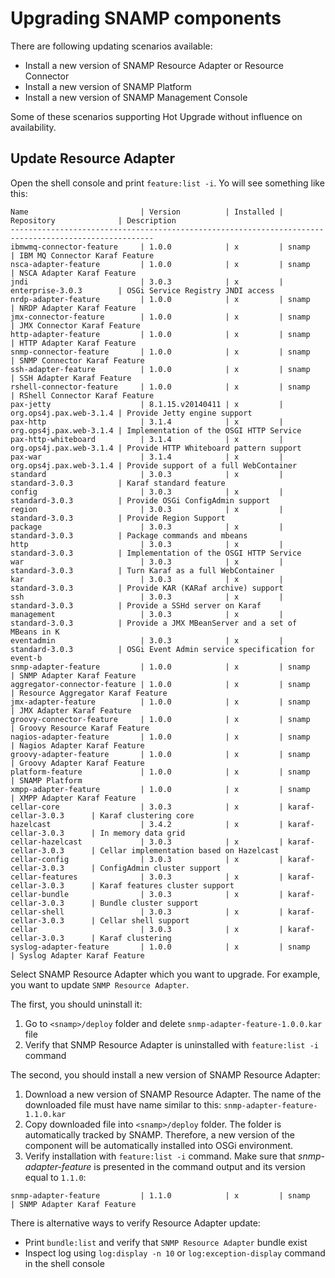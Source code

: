 Upgrading SNAMP components
====

There are following updating scenarios available:
* Install a new version of SNAMP Resource Adapter or Resource Connector
* Install a new version of SNAMP Platform
* Install a new version of SNAMP Management Console

Some of these scenarios supporting Hot Upgrade without influence on availability.

## Update Resource Adapter
Open the shell console and print `feature:list -i`. Yo will see something like this:
```
Name                         | Version          | Installed | Repository              | Description
------------------------------------------------------------------------------------------------------
ibmwmq-connector-feature     | 1.0.0            | x         | snamp                   | IBM MQ Connector Karaf Feature
nsca-adapter-feature         | 1.0.0            | x         | snamp                   | NSCA Adapter Karaf Feature
jndi                         | 3.0.3            | x         | enterprise-3.0.3        | OSGi Service Registry JNDI access
nrdp-adapter-feature         | 1.0.0            | x         | snamp                   | NRDP Adapter Karaf Feature
jmx-connector-feature        | 1.0.0            | x         | snamp                   | JMX Connector Karaf Feature
http-adapter-feature         | 1.0.0            | x         | snamp                   | HTTP Adapter Karaf Feature
snmp-connector-feature       | 1.0.0            | x         | snamp                   | SNMP Connector Karaf Feature
ssh-adapter-feature          | 1.0.0            | x         | snamp                   | SSH Adapter Karaf Feature
rshell-connector-feature     | 1.0.0            | x         | snamp                   | RShell Connector Karaf Feature
pax-jetty                    | 8.1.15.v20140411 | x         | org.ops4j.pax.web-3.1.4 | Provide Jetty engine support
pax-http                     | 3.1.4            | x         | org.ops4j.pax.web-3.1.4 | Implementation of the OSGI HTTP Service
pax-http-whiteboard          | 3.1.4            | x         | org.ops4j.pax.web-3.1.4 | Provide HTTP Whiteboard pattern support
pax-war                      | 3.1.4            | x         | org.ops4j.pax.web-3.1.4 | Provide support of a full WebContainer
standard                     | 3.0.3            | x         | standard-3.0.3          | Karaf standard feature
config                       | 3.0.3            | x         | standard-3.0.3          | Provide OSGi ConfigAdmin support
region                       | 3.0.3            | x         | standard-3.0.3          | Provide Region Support
package                      | 3.0.3            | x         | standard-3.0.3          | Package commands and mbeans
http                         | 3.0.3            | x         | standard-3.0.3          | Implementation of the OSGI HTTP Service
war                          | 3.0.3            | x         | standard-3.0.3          | Turn Karaf as a full WebContainer
kar                          | 3.0.3            | x         | standard-3.0.3          | Provide KAR (KARaf archive) support
ssh                          | 3.0.3            | x         | standard-3.0.3          | Provide a SSHd server on Karaf
management                   | 3.0.3            | x         | standard-3.0.3          | Provide a JMX MBeanServer and a set of MBeans in K
eventadmin                   | 3.0.3            | x         | standard-3.0.3          | OSGi Event Admin service specification for event-b
snmp-adapter-feature         | 1.0.0            | x         | snamp                   | SNMP Adapter Karaf Feature
aggregator-connector-feature | 1.0.0            | x         | snamp                   | Resource Aggregator Karaf Feature
jmx-adapter-feature          | 1.0.0            | x         | snamp                   | JMX Adapter Karaf Feature
groovy-connector-feature     | 1.0.0            | x         | snamp                   | Groovy Resource Karaf Feature
nagios-adapter-feature       | 1.0.0            | x         | snamp                   | Nagios Adapter Karaf Feature
groovy-adapter-feature       | 1.0.0            | x         | snamp                   | Groovy Adapter Karaf Feature
platform-feature             | 1.0.0            | x         | snamp                   | SNAMP Platform
xmpp-adapter-feature         | 1.0.0            | x         | snamp                   | XMPP Adapter Karaf Feature
cellar-core                  | 3.0.3            | x         | karaf-cellar-3.0.3      | Karaf clustering core
hazelcast                    | 3.4.2            | x         | karaf-cellar-3.0.3      | In memory data grid
cellar-hazelcast             | 3.0.3            | x         | karaf-cellar-3.0.3      | Cellar implementation based on Hazelcast
cellar-config                | 3.0.3            | x         | karaf-cellar-3.0.3      | ConfigAdmin cluster support
cellar-features              | 3.0.3            | x         | karaf-cellar-3.0.3      | Karaf features cluster support
cellar-bundle                | 3.0.3            | x         | karaf-cellar-3.0.3      | Bundle cluster support
cellar-shell                 | 3.0.3            | x         | karaf-cellar-3.0.3      | Cellar shell support
cellar                       | 3.0.3            | x         | karaf-cellar-3.0.3      | Karaf clustering
syslog-adapter-feature       | 1.0.0            | x         | snamp                   | Syslog Adapter Karaf Feature
```
Select SNAMP Resource Adapter which you want to upgrade. For example, you want to update `SNMP Resource Adapter`.

The first, you should uninstall it:
1. Go to `<snamp>/deploy` folder and delete `snmp-adapter-feature-1.0.0.kar` file
2. Verify that SNMP Resource Adapter is uninstalled with `feature:list -i` command

The second, you should install a new version of SNAMP Resource Adapter:
1. Download a new version of SNAMP Resource Adapter. The name of the downloaded file must have name similar to this: `snmp-adapter-feature-1.1.0.kar`
2. Copy downloaded file into `<snamp>/deploy` folder. The folder is automatically tracked by SNAMP. Therefore, a new version of the component will be automatically installed into OSGi environment.
3. Verify installation with `feature:list -i` command. Make sure that _snmp-adapter-feature_ is presented in the command output and its version equal to `1.1.0`:

```
snmp-adapter-feature         | 1.1.0            | x         | snamp                   | SNMP Adapter Karaf Feature

```

There is alternative ways to verify Resource Adapter update:
* Print `bundle:list` and verify that `SNMP Resource Adapter` bundle exist
* Inspect log using `log:display -n 10` or ` log:exception-display ` command in the shell console
